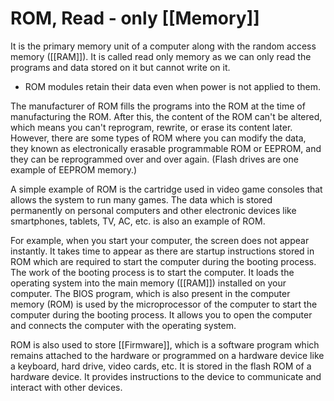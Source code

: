 # ROM, Read - only [[Memory]]
It is the primary memory unit of a computer along with the random access memory ([[RAM]]). It is called read only memory as we can only read the programs and data stored on it but cannot write on it. 

- ROM modules retain their data even when power is not applied to them.

The manufacturer of ROM fills the programs into the ROM at the time of manufacturing the ROM. After this, the content of the ROM can't be altered, which means you can't reprogram, rewrite, or erase its content later. However, there are some types of ROM where you can modify the data, they known as electronically erasable programmable ROM or EEPROM, and they can be reprogrammed over and over again. (Flash drives are one example of EEPROM memory.)

A simple example of ROM is the cartridge used in video game consoles that allows the system to run many games. The data which is stored permanently on personal computers and other electronic devices like smartphones, tablets, TV, AC, etc. is also an example of ROM.

For example, when you start your computer, the screen does not appear instantly. It takes time to appear as there are startup instructions stored in ROM which are required to start the computer during the booting process. The work of the booting process is to start the computer. It loads the operating system into the main memory ([[RAM]]) installed on your computer. The BIOS program, which is also present in the computer memory (ROM) is used by the microprocessor of the computer to start the computer during the booting process. It allows you to open the computer and connects the computer with the operating system.

ROM is also used to store [[Firmware]], which is a software program which remains attached to the hardware or programmed on a hardware device like a keyboard, hard drive, video cards, etc. It is stored in the flash ROM of a hardware device. It provides instructions to the device to communicate and interact with other devices.